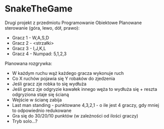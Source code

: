 # SnakeTheGame
Drugi projekt z przedmiotu Programowanie Obiektowe
Planowane sterowanie (góra, lewo, dół, prawo):
* Gracz 1 - W,A,S,D
* Gracz 2 - <strzałki>
* Gracz 3 - I,J,K,L
* Gracz 4 - Numpad: 5,1,2,3

Planowana rozgrywka:
* W każdym ruchu wąż każdego gracza wykonuje ruch
* Co X ruchów pojawia się Y robaków do zjedzenia
* Jeśli gracz zje robka to się wydłuża
* Jeśli gracz zje odgryzie kawałek innego węża to wydłuża się + reszta odgryziona staje się ścianą
* Wejście w ścianę zabija
* Last man standing - punktowane 4,3,2,1 - o ile jest 4 graczy, gdy mniej to odpowiednio redukowane
* Gra się do 30/20/10 punktów (w zależności od ilości graczy)
* Tryb solo...?

